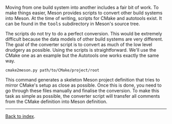 Moving from one build system into another includes a fair bit of work. To make things easier, Meson provides scripts to convert other build systems into Meson. At the time of writing, scripts for CMake and autotools exist. It can be found in the <tt>tools</tt> subdirectory in Meson's source tree.

The scripts do not try to do a perfect conversion. This would be extremely difficult because the data models of other build systems are very different. The goal of the converter script is to convert as much of the low level drudgery as possible. Using the scripts is straightforward. We'll use the CMake one as an example but the Autotools one works exactly the same way.

    cmake2meson.py path/to/CMake/project/root

This command generates a skeleton Meson project definition that tries to mirror CMake's setup as close as possible. Once this is done, you need to go through these files manually and finalise the conversion. To make this task as simple as possible, the converter script will transfer all comments from the CMake definition into Meson definition.

---

[Back to index](Manual).